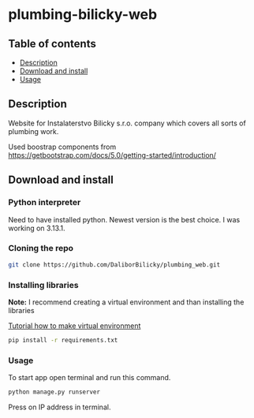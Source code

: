 # plumbing-bilicky-web

## Table of contents

-   [Description](#description)
-   [Download and install](#download-and-install)
-   [Usage](#usage)

## Description

Website for Instalaterstvo Bilicky s.r.o. company which covers all sorts of plumbing work.

Used boostrap components from https://getbootstrap.com/docs/5.0/getting-started/introduction/

## Download and install

### Python interpreter

Need to have installed python. Newest version is the best choice. I was working
on 3.13.1.

### Cloning the repo

```bash
git clone https://github.com/DaliborBilicky/plumbing_web.git
```

### Installing libraries

**Note:** I recommend creating a virtual environment and than installing the
libraries

[Tutorial how to make virtual environment](https://docs.python.org/3/tutorial/venv.html)

```bash
pip install -r requirements.txt
```

### Usage

To start app open terminal and run this command.

```bash
python manage.py runserver
```

Press on IP address in terminal.
